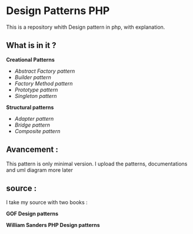 # Design Patterns PHP

This is a repository whith Design pattern in php,
with explanation.

## What is in it ?

**Creational Patterns**
- *Abstract Factory pattern*
- *Builder pattern*
- *Factory Method pattern*
- *Prototype pattern*
- *Singleton pattern*

**Structural patterns**
- *Adapter pattern*
- *Bridge pattern*
- *Composite pattern*

## Avancement :
This pattern is only minimal version.
I upload the patterns, documentations and uml diagram more later

## source :
I take my source with two books :

__GOF Design patterns__ 

__William Sanders PHP Design patterns__


